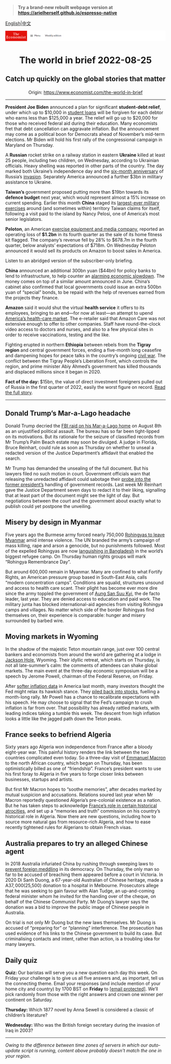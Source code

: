> **Try a brand-new rebuilt webpage version at https://arielherself.github.io/espresso-native**

[English](https://github.com/arielherself/espresso/blob/main/README.md)|[中文](https://github-com.translate.goog/arielherself/espresso/blob/main/README.md?_x_tr_sl=en&_x_tr_tl=zh-CN&_x_tr_hl=zh-CN&_x_tr_pto=wapp)



![The Economist](menubar.png)

# <p align="center">The world in brief 2022-08-25</p>

## <p align="center">Catch up quickly on the global stories that matter</p>

<p align="center">Origin: <a href="https://www.economist.com/the-world-in-brief">https://www.economist.com/the-world-in-brief</a><hr>

<strong>President Joe Biden</strong> announced a plan for significant <strong>student-debt relief</strong>, under which up to $10,000 in [student loans](https://www.economist.com/united-states/2022/08/25/biden-spends-hundreds-of-billions-on-reducing-student-loan-debt) will be forgiven for each debtor who earns less than $125,000 a year. The relief will go up to $20,000 for those who received federal aid during their education. Many economists fret that debt cancellation can aggravate inflation. But the announcement may come as a political boon for Democrats ahead of November’s mid-term elections. Mr Biden will hold his first rally of the congressional campaign in Maryland on Thursday.

A <strong>Russian</strong> rocket strike on a railway station in eastern <strong>Ukraine</strong> killed at least 25 people, including two children, on Wednesday, according to Ukrainian officials. Heavy shelling was reported in other parts of the country. The day marked both Ukraine’s independence day and the [six-month anniversary](https://www.economist.com/interactive/europe/2022/08/24/six-months-of-war-in-ukraine) of Russia’s [invasion](https://www.economist.com/ukraine-crisis). Separately America announced a further $3bn in military assistance to Ukraine.

<strong>Taiwan’s </strong>government proposed putting more than $19bn towards its <strong>defence budget </strong>next year, which would represent almost a 15% increase on current spending. Earlier this month <strong>China </strong>staged its [largest-ever military exercises](https://www.economist.com/china/2022/08/04/china-sends-missiles-flying-over-taiwan) around (and sometimes within) territory Taiwan claims for itself, following a visit paid to the island by Nancy Pelosi, one of America’s most senior legislators.

<strong>Peloton</strong>, an American [exercise equipment and media company](https://www.economist.com/business/2019/09/05/peloton-covets-recurring-revenue), reported an operating loss of <strong>$1.2bn</strong> in its fourth quarter as the sale of its home fitness kit flagged. The company’s revenue fell by 28% to $678.7m in the fourth quarter, below analysts’ expectations of $718m. On Wednesday Peloton announced it would sell its products on Amazon to boost sales in America. 

Listen to an abridged version of the subscriber-only briefing.

<strong>China</strong> announced an additional 300bn yuan ($44bn) for policy banks to lend to infrastructure, to help counter an [alarming economic slowdown](https://www.economist.com/china/2022/08/18/chinas-economy-is-beset-by-problems). The money comes on top of a similar amount announced in June. China’s cabinet also confirmed that local governments could issue an extra 500bn yuan of “special” bonds, to be repaid with the help of revenues earned from the projects they finance.

<strong>Amazon</strong> said it would shut the virtual <strong>health service</strong> it offers to its employees, bringing to an end—for now at least—an attempt to upend [America’s health-care market](https://www.economist.com/business/2018/02/03/apple-and-amazons-moves-in-health-signal-a-coming-transformation). The e-retailer said that Amazon Care was not extensive enough to offer to other companies. Staff have round-the-clock video access to doctors and nurses, and also to a few physical sites in order to receive vaccinations, testing and the like.

Fighting erupted in northern <strong>Ethiopia </strong>between rebels from the <strong>Tigray region</strong> and central government forces, ending a five-month long ceasefire and dampening hopes for peace talks in the country’s ongoing [civil war](https://www.economist.com/middle-east-and-africa/2022/04/13/ethnic-cleansing-of-tigrayans-may-prolong-ethiopias-civil-war). The conflict between the Tigray People’s Liberation Front, which controls the region, and prime minister Abiy Ahmed’s government has killed thousands and displaced millions since it began in 2020. 

<strong>Fact of the day: </strong>$15bn, the value of direct investment foreigners pulled out of Russia in the first quarter of 2022, easily the worst figure on record. [Read the full story](https://www.economist.com/finance-and-economics/2022/08/23/why-the-russian-economy-keeps-beating-expectations).

----------

## Donald Trump’s Mar-a-Lago headache

Donald Trump decried the [FBI raid on his Mar-a-Lago home](https://www.economist.com/united-states/2022/08/10/the-raid-on-mar-a-lago-could-shake-americas-foundations) on August 8th as an unjustified political assault. The bureau has so far been tight-lipped on its motivations. But its rationale for the seizure of classified records from Mr Trump’s Palm Beach estate may soon be divulged. A judge in Florida, Bruce Reinhart, could rule as soon as Thursday on whether to unseal a redacted version of the Justice Department’s affidavit that enabled the search.

Mr Trump has demanded the unsealing of the full document. But his lawyers filed no such motion in court. Government officials warn that releasing the unredacted affidavit could sabotage their [probe into the former president’s](https://www.economist.com/united-states/2022/07/27/the-justice-department-is-moving-against-donald-trump) handling of government records. Last week Mr Reinhart gave the Justice Department seven days to redact it to their liking, signalling that at least part of the document might see the light of day. But negotiations between the court and the government about exactly what to publish could yet postpone the unveiling. 

## Misery by design in Myanmar

Five years ago the Burmese army forced nearly 750,000 [Rohingyas to leave Myanmar](https://www.economist.com/asia/2022/08/18/the-rohingyas-are-being-wiped-out-in-slow-motion) amid intense violence. The UN branded the army’s campaign of mass killing, rape and arson a genocide, but no punishments followed. Most of the expelled Rohingyas are now [languishing in Bangladesh](https://www.economist.com/asia/2022/06/16/unable-to-send-rohingyas-home-bangladesh-circumscribes-their-lives) in the world’s biggest refugee camp. On Thursday human rights groups will mark “Rohingya Remembrance Day”.

But around 600,000 remain in Myanmar. Many are confined to what Fortify Rights, an American pressure group based in South-East Asia, calls “modern concentration camps”. Conditions are squalid, structures unsound and access to health care scant. Their plight has become ever more dire since the army toppled the government of [Aung San Suu Kyi](https://www.economist.com/asia/2021/02/01/aung-san-suu-kyi-is-arrested-as-myanmars-generals-seize-power), the de facto leader, last year. They are denied access to education and paid work. The military junta has blocked international-aid agencies from visiting Rohingya camps and villages. No matter which side of the border Rohingyas find themselves on, their experience is comparable: hunger and misery surrounded by barbed wire. 

## Moving markets in Wyoming

In the shadow of the majestic Teton mountain range, just over 100 central bankers and economists from around the world are gathering at a lodge in [Jackson Hole](https://www.economist.com/finance-and-economics/at-the-jackson-hole-meeting-the-fed-ponders-an-uneven-recovery/21804083), Wyoming. Their idyllic retreat, which starts on Thursday, is not all late-summer’s calm: the comments of attendees can shake global markets. The main event at the three-day economic symposium will be a speech by Jerome Powell, chairman of the Federal Reserve, on Friday.

After [softer inflation data](https://www.economist.com/finance-and-economics/2022/08/05/for-a-change-american-inflation-is-lower-than-expected) in America last month, many investors thought the Fed might relax its hawkish stance. They [piled back into stocks](https://www.economist.com/leaders/2022/08/18/a-fresh-american-bull-market-is-under-way-can-it-last), fuelling a month-long rally. Mr Powell has a chance to recalibrate expectations with his speech. He may choose to signal that the Fed’s campaign to crush inflation is far from over. That possibility has already rattled markets, with leading indices taking a tumble this week. The descent from high inflation looks a little like the jagged path down the Teton peaks.

## France seeks to befriend Algeria

Sixty years ago Algeria won independence from France after a bloody eight-year war. This painful history renders the link between the two countries complicated even today. So a three-day visit of [Emmanuel Macron](https://www.economist.com/middle-east-and-africa/2021/06/03/france-tries-to-reset-policy-in-africa) to the north African country, which began on Thursday, has been optimistically billed as one of “friendship”. France’s president wants to use his first foray to Algeria in five years to forge closer links between businesses, startups and artists.

But first Mr Macron hopes to “soothe memories”, after decades marked by mutual suspicion and accusations. Relations soured last year when Mr Macron reportedly questioned Algeria’s pre-colonial existence as a nation. But he has taken steps to acknowledge [France’s role in certain historical atrocities](https://www.economist.com/international/2021/05/13/france-is-confronting-its-history-in-algeria), and set up a “memories and truth” commission on his country’s historical role in Algeria. Now there are new questions, including how to source more natural gas from resource-rich Algeria, and how to ease recently tightened rules for Algerians to obtain French visas. 

## Australia prepares to try an alleged Chinese agent

In 2018 Australia infuriated China by rushing through sweeping laws to [prevent foreign meddling](https://www.economist.com/asia/2021/05/08/australias-debate-about-china-is-becoming-hot-angry-and-shrill) in its democracy. On Thursday, the only man so far to be accused of breaching them appeared before a court in Victoria. In 2020 Di Sanh Duong, a 67-year-old Australian of Chinese heritage, made a A$37,000 ($25,500) donation to a hospital in Melbourne. Prosecutors allege that he was seeking to gain favour with Alan Tudge, an up-and-coming federal minister whom he invited for the handing over of the cheque, on behalf of the Chinese Communist Party. Mr Duong’s lawyer says the donation was a bid to improve the public image of Chinese people in Australia.

On trial is not only Mr Duong but the new laws themselves. Mr Duong is accused of “preparing for” or “planning” interference. The prosecution has used evidence of his links to the Chinese government to build its case. But criminalising contacts and intent, rather than action, is a troubling idea for many lawyers.

## Daily quiz

<strong>Quiz: </strong>Our baristas will serve you a new question each day this week. On Friday your challenge is to give us all five answers and, as important, tell us the connecting theme. Email your responses (and include mention of your home city and country) by 1700 BST on <strong>Friday</strong> to [<span class="__cf_email__" data-cfemail="ce9fbba7b48bbdbebcabbdbda18eabada1a0a1a3a7bdbae0ada1a3">[email&#160;protected]</span>](https://mail.google.com/mail/?view=cm&amp;fs=1&amp;tf=1&amp;to=QuizEspresso@economist.com). We’ll pick randomly from those with the right answers and crown one winner per continent on Saturday.

<strong>Thursday:</strong> Which 1877 novel by Anna Sewell is considered a classic of children’s literature?

<strong>Wednesday:</strong> Who was the British foreign secretary during the invasion of Iraq in 2003? 

----------

*Owing to the difference between time zones of servers in which our auto-update script is running, content above probably doesn't match the one in your region.*
